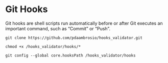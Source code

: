 # Git Hooks

Git hooks are shell scripts run automatically before or after Git executes an important command, such as “Commit” or “Push”.

```shell
git clone https://github.com/pdaambrosio/hooks_validator.git

chmod +x /hooks_validator/hooks/*

git config --global core.hooksPath /hooks_validator/hooks
